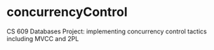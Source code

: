 # concurrencyControl
CS 609 Databases Project: implementing concurrency control tactics including MVCC and 2PL 
